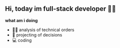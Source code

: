 ## Hi, today im full-stack developer 👨‍💻

**what am i doing**

- 👨‍🏫 analysis of technical orders
- 💼 projecting of decisions
- 💻 coding


<!--
**NeoRu4/neoru4** is a ✨ _special_ ✨ repository because its `README.md` (this file) appears on your GitHub profile.

Here are some ideas to get you started:

- 🔭 I’m currently working on ...
- 🌱 I’m currently learning ...
- 👯 I’m looking to collaborate on ...
- 🤔 I’m looking for help with ...
- 💬 Ask me about ...
- 📫 How to reach me: ...
- 😄 Pronouns: ...
- ⚡ Fun fact: ...
-->
